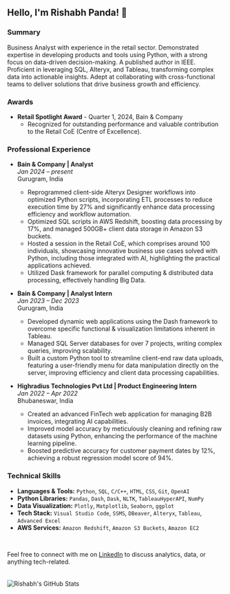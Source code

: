 ## Hello, I'm Rishabh Panda! 🐼

### Summary

Business Analyst with experience in the retail sector. Demonstrated expertise in developing products and tools using Python, with a strong focus on data-driven decision-making. A published author in IEEE. Proficient in leveraging SQL, Alteryx, and Tableau, transforming complex data into actionable insights. Adept at collaborating with cross-functional teams to deliver solutions that drive business growth and efficiency.

### Awards

- **Retail Spotlight Award** - Quarter 1, 2024, Bain & Company
  - Recognized for outstanding performance and valuable contribution to the Retail CoE (Centre of Excellence).

### Professional Experience

- **Bain & Company | Analyst**  
  _Jan 2024 – present_  
  Gurugram, India  
  - Reprogrammed client-side Alteryx Designer workflows into optimized Python scripts, incorporating ETL processes to reduce execution time by 27% and significantly enhance data processing efficiency and workflow automation.
  - Optimized SQL scripts in AWS Redshift, boosting data processing by 17%, and managed 500GB+ client data storage in Amazon S3 buckets.
  - Hosted a session in the Retail CoE, which comprises around 100 individuals, showcasing innovative business use cases solved with Python, including those integrated with AI, highlighting the practical applications achieved.
  - Utilized Dask framework for parallel computing & distributed data processing, effectively handling Big Data.

- **Bain & Company | Analyst Intern**  
  _Jan 2023 – Dec 2023_  
  Gurugram, India  
  - Developed dynamic web applications using the Dash framework to overcome specific functional & visualization limitations inherent in Tableau.
  - Managed SQL Server databases for over 7 projects, writing complex queries, improving scalability.
  - Built a custom Python tool to streamline client-end raw data uploads, featuring a user-friendly menu for data manipulation directly on the server, improving efficiency and client data processing capabilities.

- **Highradius Technologies Pvt Ltd | Product Engineering Intern**  
  _Jan 2022 – Apr 2022_  
  Bhubaneswar, India  
  - Created an advanced FinTech web application for managing B2B invoices, integrating AI capabilities.
  - Improved model accuracy by meticulously cleaning and refining raw datasets using Python, enhancing the performance of the machine learning pipeline.
  - Boosted predictive accuracy for customer payment dates by 12%, achieving a robust regression model score of 94%.

### Technical Skills

- **Languages & Tools:** ```Python```, ```SQL```, ```C/C++```, ```HTML```, ```CSS```, ```Git```, ```OpenAI```
- **Python Libraries:** ```Pandas```, ```Dash```, ```Dask```, ```NLTK```, ```TableauHyperAPI```, ```NumPy```
- **Data Visualization:** ```Plotly```, ```Matplotlib```, ```Seaborn```, ```ggplot```
- **Tech Stack:** ```Visual Studio Code```, ```SSMS```, ```DBeaver```, ```Alteryx```, ```Tableau```, ```Advanced Excel```
- **AWS Services:** ```Amazon Redshift```, ```Amazon S3 Buckets```, ```Amazon EC2```
</br>

Feel free to connect with me on [LinkedIn](https://www.linkedin.com/in/rishabhpanda) to discuss analytics, data, or anything tech-related.
</br>
</br>
</br>
![Rishabh's GitHub Stats](https://github-readme-stats.vercel.app/api?username=rishabh-panda&theme=onedark&show_icons=true&count_private=true)

